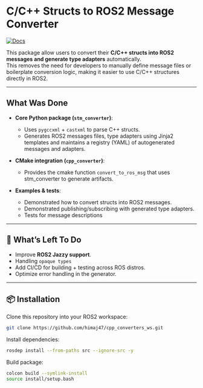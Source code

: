 # C/C++ Structs to ROS2 Message Converter

[![Docs](https://img.shields.io/badge/docs-online-blue)](https://himaj47.github.io/cpp_converters_doc/)

This package allow users to convert their **C/C++ structs into ROS2 messages and generate type adapters** automatically.  
This removes the need for developers to manually define message files or boilerplate conversion logic, making it easier to use C/C++ structures directly in ROS2.

---

## What Was Done

- **Core Python package (`stm_converter`)**:  
  - Uses `pygccxml` + `castxml` to parse C++ structs.  
  - Generates ROS2 messages files, type adapters using Jinja2 templates and maintains a registry (YAML) of autogenerated messages and adapters.  

- **CMake integration (`cpp_converter`)**:  
  - Provides the cmake function `convert_to_ros_msg` that uses stm_converter to generate artifacts.  

- **Examples & tests**:  
  - Demonstrated how to convert structs into ROS2 messages. 
  - Demonstrated publishing/subscribing with generated type adapters.    
  - Tests for message descriptions

---

## 🔮 What’s Left To Do

- Improve **ROS2 Jazzy support**.  
- Handling `opaque types`
- Add CI/CD for building + testing across ROS distros.  
- Optimize error handling in the generator.  

---

## 📦 Installation

Clone this repository into your ROS2 workspace:
```bash
git clone https://github.com/himaj47/cpp_converters_ws.git
```

Install dependencies:
```bash
rosdep install --from-paths src --ignore-src -y
```

Build package:
```bash
colcon build --symlink-install
source install/setup.bash
```